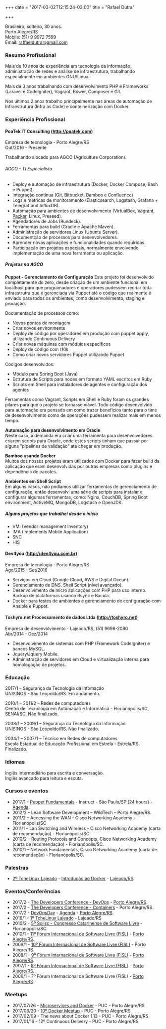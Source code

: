 +++
date = "2017-03-02T12:15:24-03:00"
title = "Rafael Dutra"

+++

Brasileiro, solteiro, 30 anos.  
Porto Alegre/RS  
Mobile: (51) 9 9972 7599  
Email: raffaeldutra@gmail.com

### Resumo Profissional
Mais de 10 anos de experiência em tecnologia da informação, administração de redes e análise de infraestrutura, trabalhando especialmente em ambientes GNU/Linux.

Mais de 3 anos trabalhando com desenvolvimento PHP e Frameworks (Laravel e CodeIgniter), Vagrant, Bower, Composer e Git.

Nos últimos 2 anos trabalho principalmente nas áreas de automação de Infraestrutura (Infra as Code) e conteinerização  com Docker.

### Experiência Profissional
#### PoaTek IT Consulting (http://poatek.com)
Empresa de tecnologia - Porto Alegre/RS  
Out/2016 - Presente

Trabalhando alocado para AGCO (Agriculture Corporation).

###### AGCO - TI Especialista
* Deploy e automação de infraestrutura (Docker, Docker Compose, Bash e Puppet).
* Integração contínua (Git, Bitbucket, Bamboo e Confluence)
* Logs e métricas de monitoramento (Elasticsearch, Logstash, Grafana + Telegraf and InfluxDB).
* Automação para ambientes de desenvolvimento (VirtualBox, [Vagrant](https://atlas.hashicorp.com/raffaeldutra), [Packer](https://github.com/raffaeldutra/packer), Linux, Preseed).
* Agendadores de Jobs (Rundeck).
* Ferramentas para build (Gradle e Apache Maven).
* Administração de servidores Linux (Ubuntu Server).
* Documentção de processos para desenvolvedores.
* Aprender novas aplicações e funcionalidades quando requiridas.
* Participação em projetos especiais, normalmente envolvendo implementação de uma nova ferramenta ou aplicação.

##### Projetos na AGCO
**Puppet - Gerenciamento de Configuração**
Este projeto foi desenvolvido completamente do zero, desde criação de um ambiente funcional em localhost para que programadores e operadores pudessem recriar toda infraestrutra que é gerenciada via Puppet até o código que realmente é enviado para todos os ambientes, como desenvolvimento, staging e produção.

Documentação de processos como:

* Novos pontos de montagem
* Criar novos environments
* Deploy de código por operadores em produção com puppet apply, utilizando Continuous Delivery
* Criar novas máquinas com módulos específicos
* Deploy de código com r10k
* Como criar novos servidores Puppet utilizando Puppet

Códigos desenvolvidos:

* Módulo para Spring Boot (Java)
* Estrutura de Scripts para nodes em formato YAML escritos em Ruby
* Scripts em Shell para instaladores de agentes e configuração dos agentes

Ferramentas como Vagrant, Scripts em Shell e Ruby foram os grandes pilares para que o projeto se tornasse viável.
Todo código desenvolvido para automação era pensado em como trazer benefícios tanto para o time de desenvolvimento como de
operações pudessem realizar mais em menos tempo.

**Automação para desenvolvimento em Oracle**  
Neste caso, a demanda era criar uma ferramenta para desenvolvedores criarem scripts para Oracle, onde estes scripts tinham que passar por alguns "pipelines de validação" até chegar em produção.

**Bamboo usando Docker**  
Muitos dos nossos projetos eram utilizados com Docker para fazer build da aplicação que eram desenvolvidas por outras empresas como plugins e dependência de pacotes.

**Ambientes em Shell Script**  
Em alguns casos, não podiamos utilizar ferramentas de gerenciamento de configuração, então desenvolvi uma série de scripts para instalar e configurar algumas ferramentas, como: Nginx, CouchDB, Spring Boot environment, ActiveMQ, MongoDB, Logstash e OpenJDK.

##### Alguns projetos que trabalhei desde o início
* VMI (Vendor management Inventory)
* IMA (Implements Mobile Application)
* SNC
* HIS

#### Dev4you (http://dev4you.com.br)
Empresa de tecnologia - Porto Alegre/RS  
Ago/2015 - Set/2016

* Serviços em Cloud (Google Cloud, AWS e Digital Ocean).
* Gerenciamento de DNS. Shell Script (nível avançado).
* Desenvolvimento de micro aplicações com PHP para uso interno. Backup de plataformas usando Rsync e Bacula.
* Docker para testes de ambientes e gerenciamento de configuração com Ansible e Puppet.

#### Toshyro.net Processamento de dados Ltda (http://toshyro.net)
Empresa de desenvolvimento - Lajeado/RS, (51) 9696-2080  
Abr/2014 - Dez/2014

* Desenvolvimento de sistemas com PHP (Framework CodeIgniter) e bancos MySQL.
* Jquery/Jquery Mobile.
* Administração de servidores em Cloud e virtualização interna para homologação de projetos.

### Educação
2017/1 – Segurança da Tecnologia da Infomação  
UNISINOS - São Leopoldo/RS. Em andamento.

2010/1 – 2011/2 – Redes de computadores  
Centro de Tecnologia em Automação e Informática - Florianópolis/SC, SENAI/SC. Não finalizado.

2008/1 – 2009/1 – Segurança da Tecnologia da Informação  
UNISINOS - São Leopoldo/RS. Não finalizado.

2004/1 – 2007/1 – Técnico em Redes de computadores  
Escola Estadual de Educação Profissional em Estrela - Estrela/RS. Finalizado.

### Idiomas
Inglês intermediário para escrita e conversação.  
Inglês avançado para leitura e escuta.

### Cursos e eventos

* 2017/1 - [Puppet Fundamentals](https://drive.google.com/file/d/0B51KxqHg_vABa1ZOWmZVX1loMjA/view?usp=sharing) - Instruct - São Paulo/SP (24 hours) - [Agenda](/page/cv/training/puppet/fundamentals).
* 2012/2 – Lean Software Development – WildTech – Porto Alegre/RS.
* 2011/2 – Accessing the WAN - Cisco Networking Academy - Florianópolis/SC
* 2011/1 – Lan Switching and Wireless - Cisco Networking Academy (carta de recomendação) - Florianópolis/SC.
* 2010/2 – Routing Protocols and Concepts, Cisco Networking Academy (carta de recomendação) - Florianópolis/SC.
* 2010/1 – Network Fundamentals, Cisco Networking Academy (carta de recomendação) - Florianópolis/SC.

### Palestras
* [2º TcheLinux Lajeado](https://photos.app.goo.gl/9Gq9lj3kG31GXsOf1) - [Introdução ao Docker](https://docs.google.com/presentation/d/18EOq9hOQa7EaxNA8B9iWXEpPbnfERFvvenFQW7dJ1Kw/edit?usp=sharing) - [Lajeado/RS](https://goo.gl/photos/asMU6zYa43cSgk3B6).

### Eventos/Conferências
* 2017/2 - [The Developers Conference - DevOps](https://drive.google.com/open?id=1Y1-Y814ZAfiMFRvh3koKPRZNLqbEQJTi) - [Porto Alegre/RS](https://photos.app.goo.gl/Zb8twfRP5FriYZjA2).
* 2017/2 - [The Developers Conference - Containers](https://drive.google.com/open?id=14E-KturDexfAsZz-RQUYKPMOHI2Ny6ZO) - Porto Alegre/RS.
* 2017/2 - [DevOpsDay](https://drive.google.com/file/d/0B51KxqHg_vABTmJSX3hCalZnU2s/view?usp=sharing) - [Agenda](http://poa.devopsdays.com.br/#programacao) - [Porto Alegre/RS](https://goo.gl/photos/Y85CFFJczHamSA8J8).
* 2016/1 - [1º TcheLinux Lajeado](https://goo.gl/photos/LDU37mWwkTgLAGUb6) - Lajeado/RS
* 2010/2 - [5º Solisc - Congresso Catarinense de Software Livre](https://drive.google.com/open?id=0B51KxqHg_vABaUpqWXlSbTdGVUk) - Florianópolis/SC.
* 2010/1 - [11º Fórum Internacional de Software Livre (FISL)](https://drive.google.com/open?id=0B51KxqHg_vABZk04NnZGcGRfQlU) - [Porto Alegre/RS](https://photos.app.goo.gl/WHuBv3F67X4SBSl33).
* 2009/1 - [10º Fórum Internacional de Software Livre (FISL)](https://drive.google.com/open?id=0B51KxqHg_vABUmtHd29IYnN1Z1U) - Porto Alegre/RS.
* 2008/1 - [9º Fórum Internacional de Software Livre (FISL)](https://drive.google.com/open?id=0B51KxqHg_vABeE51Y1NxZXI5MzQ) - [Porto Alegre/RS](https://photos.app.goo.gl/TR3X05ZakoBJgdJL2).
* 2007/1 - [8º Fórum Internacional de Software Livre (FISL)](https://drive.google.com/open?id=0B51KxqHg_vABOXVRQjFENS1WMW8) - [Porto Alegre/RS](https://photos.app.goo.gl/rY3smS8hdX1sSWXX2).
* 2006/1 - 7º Fórum Internacional de Software Livre (FISL) - [Porto Alegre/RS](https://photos.app.goo.gl/NpqQjDqEZOVkeMKf1).

### Meetups
* 2017/07/26 - [Microservices and Docker](https://goo.gl/photos/fVRhgNttZdAj5UPy9) - PUC - Porto Alegre/RS
* 2017/06/20 - [10º Docker Meetup](https://goo.gl/photos/gDKB6pbEszNDwmXk9) - PUC - Porto Alegre/RS
* 2017/02/09 - The news about Docker 1.13 - PUC - Porto Alegre/RS
* 2017/01/16 - 12º Continuous Delivery - PUC - Porto Alegre/RS
